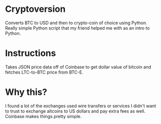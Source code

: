 # Cryptoversion
Converts BTC to USD and then to crypto-coin of choice using Python. Really simple Python script that my friend helped me with as an intro to Python.

# Instructions

 Takes JSON price data off of Coinbase to get dollar value of bitcoin and fetches LTC-to-BTC price from BTC-E.
 
 # Why this?
 
 I found a lot of the exchanges used wire transfers or services I didn't want to trust to exchange altcoins to US dollars and pay extra fees as well. Coinbase makes things pretty simple.
